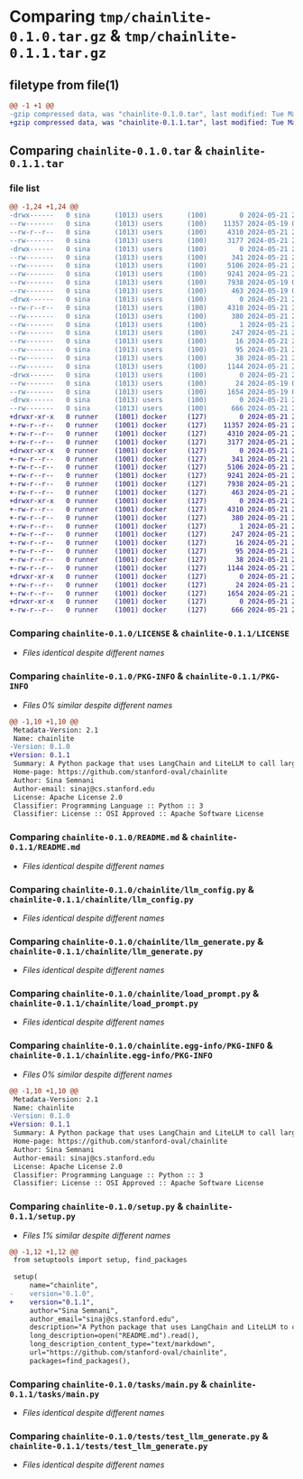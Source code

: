 # Comparing `tmp/chainlite-0.1.0.tar.gz` & `tmp/chainlite-0.1.1.tar.gz`

## filetype from file(1)

```diff
@@ -1 +1 @@
-gzip compressed data, was "chainlite-0.1.0.tar", last modified: Tue May 21 23:10:02 2024, max compression
+gzip compressed data, was "chainlite-0.1.1.tar", last modified: Tue May 21 23:42:11 2024, max compression
```

## Comparing `chainlite-0.1.0.tar` & `chainlite-0.1.1.tar`

### file list

```diff
@@ -1,24 +1,24 @@
-drwx------   0 sina      (1013) users      (100)        0 2024-05-21 23:10:02.958841 chainlite-0.1.0/
--rw-------   0 sina      (1013) users      (100)    11357 2024-05-19 03:42:10.000000 chainlite-0.1.0/LICENSE
--rw-r--r--   0 sina      (1013) users      (100)     4310 2024-05-21 23:10:02.958841 chainlite-0.1.0/PKG-INFO
--rw-------   0 sina      (1013) users      (100)     3177 2024-05-21 23:03:24.000000 chainlite-0.1.0/README.md
-drwx------   0 sina      (1013) users      (100)        0 2024-05-21 23:10:02.958841 chainlite-0.1.0/chainlite/
--rw-------   0 sina      (1013) users      (100)      341 2024-05-21 22:27:15.000000 chainlite-0.1.0/chainlite/__init__.py
--rw-------   0 sina      (1013) users      (100)     5106 2024-05-21 20:48:09.000000 chainlite-0.1.0/chainlite/llm_config.py
--rw-------   0 sina      (1013) users      (100)     9241 2024-05-21 22:56:29.000000 chainlite-0.1.0/chainlite/llm_generate.py
--rw-------   0 sina      (1013) users      (100)     7938 2024-05-19 07:42:59.000000 chainlite-0.1.0/chainlite/load_prompt.py
--rw-------   0 sina      (1013) users      (100)      463 2024-05-19 04:16:39.000000 chainlite-0.1.0/chainlite/utils.py
-drwx------   0 sina      (1013) users      (100)        0 2024-05-21 23:10:02.958841 chainlite-0.1.0/chainlite.egg-info/
--rw-r--r--   0 sina      (1013) users      (100)     4310 2024-05-21 23:10:02.000000 chainlite-0.1.0/chainlite.egg-info/PKG-INFO
--rw-------   0 sina      (1013) users      (100)      380 2024-05-21 23:10:02.000000 chainlite-0.1.0/chainlite.egg-info/SOURCES.txt
--rw-------   0 sina      (1013) users      (100)        1 2024-05-21 23:10:02.000000 chainlite-0.1.0/chainlite.egg-info/dependency_links.txt
--rw-------   0 sina      (1013) users      (100)      247 2024-05-21 23:10:02.000000 chainlite-0.1.0/chainlite.egg-info/requires.txt
--rw-------   0 sina      (1013) users      (100)       16 2024-05-21 23:10:02.000000 chainlite-0.1.0/chainlite.egg-info/top_level.txt
--rw-------   0 sina      (1013) users      (100)       95 2024-05-21 23:08:53.000000 chainlite-0.1.0/pyproject.toml
--rw-------   0 sina      (1013) users      (100)       38 2024-05-21 23:10:02.958841 chainlite-0.1.0/setup.cfg
--rw-------   0 sina      (1013) users      (100)     1144 2024-05-21 23:05:41.000000 chainlite-0.1.0/setup.py
-drwx------   0 sina      (1013) users      (100)        0 2024-05-21 23:10:02.958841 chainlite-0.1.0/tasks/
--rw-------   0 sina      (1013) users      (100)       24 2024-05-19 04:16:50.000000 chainlite-0.1.0/tasks/__init__.py
--rw-------   0 sina      (1013) users      (100)     1654 2024-05-19 04:22:14.000000 chainlite-0.1.0/tasks/main.py
-drwx------   0 sina      (1013) users      (100)        0 2024-05-21 23:10:02.958841 chainlite-0.1.0/tests/
--rw-------   0 sina      (1013) users      (100)      666 2024-05-21 20:34:10.000000 chainlite-0.1.0/tests/test_llm_generate.py
+drwxr-xr-x   0 runner    (1001) docker     (127)        0 2024-05-21 23:42:11.215075 chainlite-0.1.1/
+-rw-r--r--   0 runner    (1001) docker     (127)    11357 2024-05-21 23:42:06.000000 chainlite-0.1.1/LICENSE
+-rw-r--r--   0 runner    (1001) docker     (127)     4310 2024-05-21 23:42:11.215075 chainlite-0.1.1/PKG-INFO
+-rw-r--r--   0 runner    (1001) docker     (127)     3177 2024-05-21 23:42:06.000000 chainlite-0.1.1/README.md
+drwxr-xr-x   0 runner    (1001) docker     (127)        0 2024-05-21 23:42:11.215075 chainlite-0.1.1/chainlite/
+-rw-r--r--   0 runner    (1001) docker     (127)      341 2024-05-21 23:42:06.000000 chainlite-0.1.1/chainlite/__init__.py
+-rw-r--r--   0 runner    (1001) docker     (127)     5106 2024-05-21 23:42:06.000000 chainlite-0.1.1/chainlite/llm_config.py
+-rw-r--r--   0 runner    (1001) docker     (127)     9241 2024-05-21 23:42:06.000000 chainlite-0.1.1/chainlite/llm_generate.py
+-rw-r--r--   0 runner    (1001) docker     (127)     7938 2024-05-21 23:42:06.000000 chainlite-0.1.1/chainlite/load_prompt.py
+-rw-r--r--   0 runner    (1001) docker     (127)      463 2024-05-21 23:42:06.000000 chainlite-0.1.1/chainlite/utils.py
+drwxr-xr-x   0 runner    (1001) docker     (127)        0 2024-05-21 23:42:11.215075 chainlite-0.1.1/chainlite.egg-info/
+-rw-r--r--   0 runner    (1001) docker     (127)     4310 2024-05-21 23:42:11.000000 chainlite-0.1.1/chainlite.egg-info/PKG-INFO
+-rw-r--r--   0 runner    (1001) docker     (127)      380 2024-05-21 23:42:11.000000 chainlite-0.1.1/chainlite.egg-info/SOURCES.txt
+-rw-r--r--   0 runner    (1001) docker     (127)        1 2024-05-21 23:42:11.000000 chainlite-0.1.1/chainlite.egg-info/dependency_links.txt
+-rw-r--r--   0 runner    (1001) docker     (127)      247 2024-05-21 23:42:11.000000 chainlite-0.1.1/chainlite.egg-info/requires.txt
+-rw-r--r--   0 runner    (1001) docker     (127)       16 2024-05-21 23:42:11.000000 chainlite-0.1.1/chainlite.egg-info/top_level.txt
+-rw-r--r--   0 runner    (1001) docker     (127)       95 2024-05-21 23:42:06.000000 chainlite-0.1.1/pyproject.toml
+-rw-r--r--   0 runner    (1001) docker     (127)       38 2024-05-21 23:42:11.215075 chainlite-0.1.1/setup.cfg
+-rw-r--r--   0 runner    (1001) docker     (127)     1144 2024-05-21 23:42:06.000000 chainlite-0.1.1/setup.py
+drwxr-xr-x   0 runner    (1001) docker     (127)        0 2024-05-21 23:42:11.215075 chainlite-0.1.1/tasks/
+-rw-r--r--   0 runner    (1001) docker     (127)       24 2024-05-21 23:42:06.000000 chainlite-0.1.1/tasks/__init__.py
+-rw-r--r--   0 runner    (1001) docker     (127)     1654 2024-05-21 23:42:06.000000 chainlite-0.1.1/tasks/main.py
+drwxr-xr-x   0 runner    (1001) docker     (127)        0 2024-05-21 23:42:11.215075 chainlite-0.1.1/tests/
+-rw-r--r--   0 runner    (1001) docker     (127)      666 2024-05-21 23:42:06.000000 chainlite-0.1.1/tests/test_llm_generate.py
```

### Comparing `chainlite-0.1.0/LICENSE` & `chainlite-0.1.1/LICENSE`

 * *Files identical despite different names*

### Comparing `chainlite-0.1.0/PKG-INFO` & `chainlite-0.1.1/PKG-INFO`

 * *Files 0% similar despite different names*

```diff
@@ -1,10 +1,10 @@
 Metadata-Version: 2.1
 Name: chainlite
-Version: 0.1.0
+Version: 0.1.1
 Summary: A Python package that uses LangChain and LiteLLM to call large language model APIs easily
 Home-page: https://github.com/stanford-oval/chainlite
 Author: Sina Semnani
 Author-email: sinaj@cs.stanford.edu
 License: Apache License 2.0
 Classifier: Programming Language :: Python :: 3
 Classifier: License :: OSI Approved :: Apache Software License
```

### Comparing `chainlite-0.1.0/README.md` & `chainlite-0.1.1/README.md`

 * *Files identical despite different names*

### Comparing `chainlite-0.1.0/chainlite/llm_config.py` & `chainlite-0.1.1/chainlite/llm_config.py`

 * *Files identical despite different names*

### Comparing `chainlite-0.1.0/chainlite/llm_generate.py` & `chainlite-0.1.1/chainlite/llm_generate.py`

 * *Files identical despite different names*

### Comparing `chainlite-0.1.0/chainlite/load_prompt.py` & `chainlite-0.1.1/chainlite/load_prompt.py`

 * *Files identical despite different names*

### Comparing `chainlite-0.1.0/chainlite.egg-info/PKG-INFO` & `chainlite-0.1.1/chainlite.egg-info/PKG-INFO`

 * *Files 0% similar despite different names*

```diff
@@ -1,10 +1,10 @@
 Metadata-Version: 2.1
 Name: chainlite
-Version: 0.1.0
+Version: 0.1.1
 Summary: A Python package that uses LangChain and LiteLLM to call large language model APIs easily
 Home-page: https://github.com/stanford-oval/chainlite
 Author: Sina Semnani
 Author-email: sinaj@cs.stanford.edu
 License: Apache License 2.0
 Classifier: Programming Language :: Python :: 3
 Classifier: License :: OSI Approved :: Apache Software License
```

### Comparing `chainlite-0.1.0/setup.py` & `chainlite-0.1.1/setup.py`

 * *Files 1% similar despite different names*

```diff
@@ -1,12 +1,12 @@
 from setuptools import setup, find_packages
 
 setup(
     name="chainlite",
-    version="0.1.0",
+    version="0.1.1",
     author="Sina Semnani",
     author_email="sinaj@cs.stanford.edu",
     description="A Python package that uses LangChain and LiteLLM to call large language model APIs easily",
     long_description=open("README.md").read(),
     long_description_content_type="text/markdown",
     url="https://github.com/stanford-oval/chainlite",
     packages=find_packages(),
```

### Comparing `chainlite-0.1.0/tasks/main.py` & `chainlite-0.1.1/tasks/main.py`

 * *Files identical despite different names*

### Comparing `chainlite-0.1.0/tests/test_llm_generate.py` & `chainlite-0.1.1/tests/test_llm_generate.py`

 * *Files identical despite different names*

